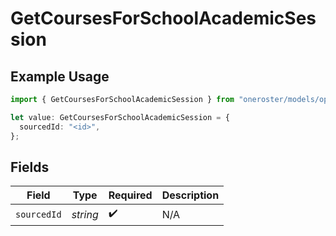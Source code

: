 # GetCoursesForSchoolAcademicSession

## Example Usage

```typescript
import { GetCoursesForSchoolAcademicSession } from "oneroster/models/operations";

let value: GetCoursesForSchoolAcademicSession = {
  sourcedId: "<id>",
};
```

## Fields

| Field              | Type               | Required           | Description        |
| ------------------ | ------------------ | ------------------ | ------------------ |
| `sourcedId`        | *string*           | :heavy_check_mark: | N/A                |